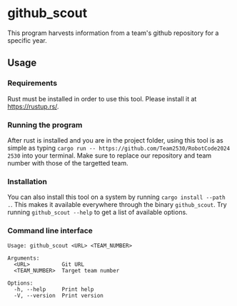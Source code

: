 # github_scout

This program harvests information from a team's github repository for a specific year.

## Usage

### Requirements

Rust must be installed in order to use this tool. Please install it at <https://rustup.rs/>.

### Running the program

After rust is installed and you are in the project folder, using this tool is as simple as typing `cargo run -- https://github.com/Team2530/RobotCode2024 2530` into your terminal. Make sure to replace our repository and team number with those of the targetted team.

### Installation

You can also install this tool on a system by running `cargo install --path .`. This makes it available everywhere through the binary `github_scout`. Try running `github_scout --help` to get a list of available options.

### Command line interface

```
Usage: github_scout <URL> <TEAM_NUMBER>

Arguments:
  <URL>          Git URL
  <TEAM_NUMBER>  Target team number

Options:
  -h, --help     Print help
  -V, --version  Print version
```
